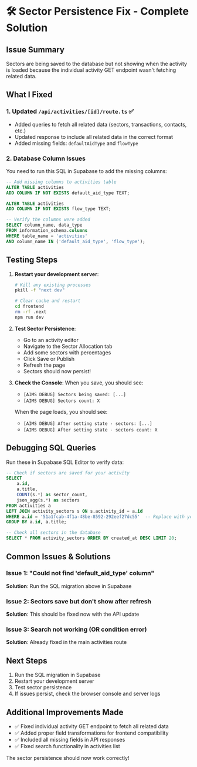 # 🛠️ Sector Persistence Fix - Complete Solution

## Issue Summary
Sectors are being saved to the database but not showing when the activity is loaded because the individual activity GET endpoint wasn't fetching related data.

## What I Fixed

### 1. Updated `/api/activities/[id]/route.ts` ✅
- Added queries to fetch all related data (sectors, transactions, contacts, etc.)
- Updated response to include all related data in the correct format
- Added missing fields: `defaultAidType` and `flowType`

### 2. Database Column Issues
You need to run this SQL in Supabase to add the missing columns:

```sql
-- Add missing columns to activities table
ALTER TABLE activities 
ADD COLUMN IF NOT EXISTS default_aid_type TEXT;

ALTER TABLE activities 
ADD COLUMN IF NOT EXISTS flow_type TEXT;

-- Verify the columns were added
SELECT column_name, data_type 
FROM information_schema.columns 
WHERE table_name = 'activities' 
AND column_name IN ('default_aid_type', 'flow_type');
```

## Testing Steps

1. **Restart your development server**:
   ```bash
   # Kill any existing processes
   pkill -f "next dev"
   
   # Clear cache and restart
   cd frontend
   rm -rf .next
   npm run dev
   ```

2. **Test Sector Persistence**:
   - Go to an activity editor
   - Navigate to the Sector Allocation tab
   - Add some sectors with percentages
   - Click Save or Publish
   - Refresh the page
   - Sectors should now persist!

3. **Check the Console**:
   When you save, you should see:
   - `[AIMS DEBUG] Sectors being saved: [...]`
   - `[AIMS DEBUG] Sectors count: X`
   
   When the page loads, you should see:
   - `[AIMS DEBUG] After setting state - sectors: [...]`
   - `[AIMS DEBUG] After setting state - sectors count: X`

## Debugging SQL Queries

Run these in Supabase SQL Editor to verify data:

```sql
-- Check if sectors are saved for your activity
SELECT 
    a.id,
    a.title,
    COUNT(s.*) as sector_count,
    json_agg(s.*) as sectors
FROM activities a
LEFT JOIN activity_sectors s ON s.activity_id = a.id
WHERE a.id = '51a1fcab-4f1a-48be-8592-292eef27dc55'  -- Replace with your activity ID
GROUP BY a.id, a.title;

-- Check all sectors in the database
SELECT * FROM activity_sectors ORDER BY created_at DESC LIMIT 20;
```

## Common Issues & Solutions

### Issue 1: "Could not find 'default_aid_type' column"
**Solution**: Run the SQL migration above in Supabase

### Issue 2: Sectors save but don't show after refresh
**Solution**: This should be fixed now with the API update

### Issue 3: Search not working (OR condition error)
**Solution**: Already fixed in the main activities route

## Next Steps

1. Run the SQL migration in Supabase
2. Restart your development server
3. Test sector persistence
4. If issues persist, check the browser console and server logs

## Additional Improvements Made

- ✅ Fixed individual activity GET endpoint to fetch all related data
- ✅ Added proper field transformations for frontend compatibility
- ✅ Included all missing fields in API responses
- ✅ Fixed search functionality in activities list

The sector persistence should now work correctly! 